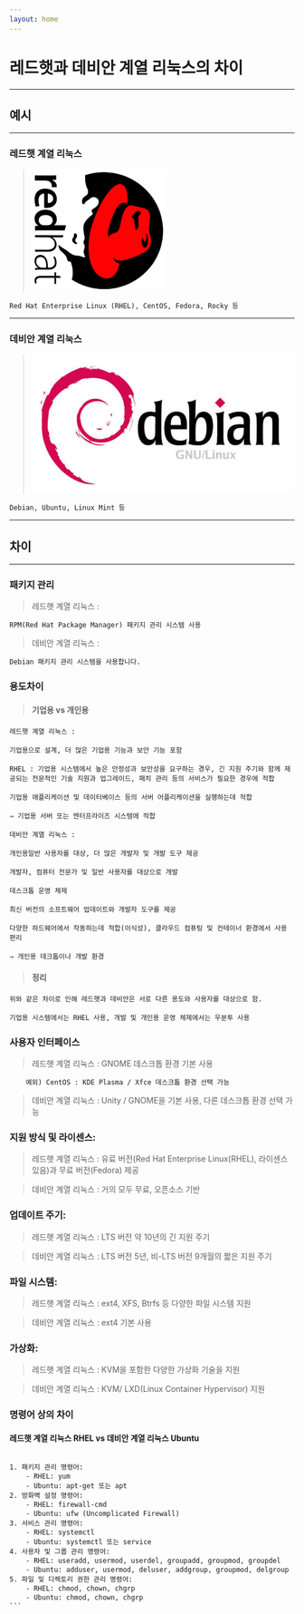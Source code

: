 ```yaml
---
layout: home
---
```


# 레드햇과 데비안 계열 리눅스의 차이
---
## 예시
---
### 레드햇 계열 리눅스
>   ![redhat.png](./img/redhat.png)

    Red Hat Enterprise Linux (RHEL), CentOS, Fedora, Rocky 등
---
### 데비안 계열 리눅스

>   ![debian.jpeg](./img/debian.jpeg)

    Debian, Ubuntu, Linux Mint 등
---
## 차이
---
### 패키지 관리

>   레드햇 계열 리눅스 : 

    RPM(Red Hat Package Manager) 패키지 관리 시스템 사용

>   데비안 계열 리눅스 : 

    Debian 패키지 관리 시스템을 사용합니다.

### 용도차이

>   #### 기업용 vs 개인용

    레드햇 계열 리눅스 : 

    기업용으로 설계, 더 많은 기업용 기능과 보안 기능 포함

    RHEL : 기업용 시스템에서 높은 안정성과 보안성을 요구하는 경우, 긴 지원 주기와 함께 제공되는 전문적인 기술 지원과 업그레이드, 패치 관리 등의 서비스가 필요한 경우에 적합

    기업용 애플리케이션 및 데이터베이스 등의 서버 어플리케이션을 실행하는데 적합

    ⇒ 기업용 서버 또는 엔터프라이즈 시스템에 적합

    데비안 계열 리눅스 :

    개인용일반 사용자를 대상, 더 많은 개발자 및 개발 도구 제공

    개발자, 컴퓨터 전문가 및 일반 사용자를 대상으로 개발

    데스크톱 운영 체제

    최신 버전의 소프트웨어 업데이트와 개발자 도구를 제공

    다양한 하드웨어에서 작동하는데 적합(이식성), 클라우드 컴퓨팅 및 컨테이너 환경에서 사용 편리

    ⇒ 개인용 데크톱이나 개발 환경

>   #### 정리

    위와 같은 차이로 인해 레드햇과 데비안은 서로 다른 용도와 사용자를 대상으로 함.

    기업용 시스템에서는 RHEL 사용, 개발 및 개인용 운영 체제에서는 우분투 사용

### 사용자 인터페이스

>   레드햇 계열 리눅스 : GNOME 데스크톱 환경 기본 사용

        예외) CentOS : KDE Plasma / Xfce 데스크톱 환경 선택 가능

>   데비안 계열 리눅스 : Unity / GNOME을 기본 사용, 다른 데스크톱 환경 선택 가능

### 지원 방식 및 라이센스:

>   레드햇 계열 리눅스 : 유료 버전(Red Hat Enterprise Linux(RHEL), 라이센스 있음)과 무료 버전(Fedora) 제공

>   데비안 계열 리눅스 : 거의 모두 무료, 오픈소스 기반

### 업데이트 주기:

>   레드햇 계열 리눅스 : LTS 버전 약 10년의 긴 지원 주기

>   데비안 계열 리눅스 : LTS 버전 5년, 비-LTS 버전 9개월의 짧은 지원 주기

### 파일 시스템:

>   레드햇 계열 리눅스 : ext4, XFS, Btrfs 등 다양한 파일 시스템 지원

>   데비안 계열 리눅스 : ext4 기본 사용

### 가상화:

>   레드햇 계열 리눅스 : KVM을 포함한 다양한 가상화 기술을 지원

>   데비안 계열 리눅스 : KVM/ LXD(Linux Container Hypervisor) 지원

### 명령어 상의 차이

#### 레드햇 계열 리눅스 RHEL vs 데비안 계열 리눅스 Ubuntu

>   ```bash
    1. 패키지 관리 명령어:
        - RHEL: yum
        - Ubuntu: apt-get 또는 apt
    2. 방화벽 설정 명령어:
        - RHEL: firewall-cmd
        - Ubuntu: ufw (Uncomplicated Firewall)
    3. 서비스 관리 명령어:
        - RHEL: systemctl
        - Ubuntu: systemctl 또는 service
    4. 사용자 및 그룹 관리 명령어:
        - RHEL: useradd, usermod, userdel, groupadd, groupmod, groupdel
        - Ubuntu: adduser, usermod, deluser, addgroup, groupmod, delgroup
    5. 파일 및 디렉토리 권한 관리 명령어:
        - RHEL: chmod, chown, chgrp
        - Ubuntu: chmod, chown, chgrp
    ```
